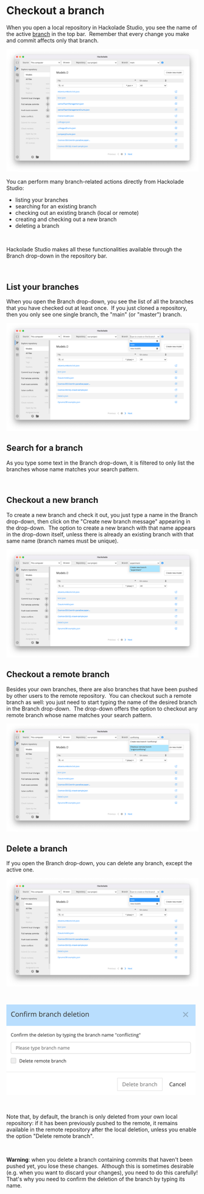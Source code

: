 # Checkout a branch

When you open a local repository in Hackolade Studio, you see the name of the active [branch](<Concepts1.md>) in the top bar.&nbsp; Remember that every change you make and commit affects only that branch.

![Image](<lib/Workgroup%20explore%20models3.png>)

You can perform many branch-related actions directly from Hackolade Studio:

* listing your branches
* searching for an existing branch
* checking out an existing branch (local or remote)
* creating and checking out a new branch
* deleting a branch

&nbsp;

Hackolade Studio makes all these functionalities available through the Branch drop-down in the repository bar.

&nbsp;

## List your branches

When you open the Branch drop-down, you see the list of all the branches that you have checked out at least once.&nbsp; If you just cloned a repository, then you only see one single branch, the "main" (or "master") branch.

![List your branches](<lib/Workgroup%20branch%20list1.png>)

## Search for a branch

As you type some text in the Branch drop-down, it is filtered to only list the branches whose name matches your search pattern.

&nbsp;

## Checkout a new branch

To create a new branch and check it out, you just type a name in the Branch drop-down, then click on the "Create new branch message" appearing in the drop-down.&nbsp; The option to create a new branch with that name appears in the drop-down itself, unless there is already an existing branch with that same name (branch names must be unique).

![Image](<lib/Workgroup%20branch%20create.png>)

## Checkout a remote branch

Besides your own branches, there are also branches that have been pushed by other users to the remote repository.&nbsp; You can checkout such a remote branch as well: you just need to start typing the name of the desired branch in the Branch drop-down.&nbsp; The drop-down offers the option to checkout any remote branch whose name matches your search pattern.

![Image](<lib/Workgroup%20branch%20checkout%20remote.png>)

## Delete a branch

If you open the Branch drop-down, you can delete any branch, except the active one.

![Image](<lib/Workgroup%20branch%20list.png>)

&nbsp;

![Workgroup confirm branch deletion](<lib/Workgroup%20confirm%20branch%20deletion.png>)

&nbsp;

Note that, by default, the branch is only deleted from your own local repository: if it has been previously pushed to the remote, it remains available in the remote repository after the local deletion, unless you enable the option "Delete remote branch".

&nbsp;

**Warning**: when you delete a branch containing commits that haven't been pushed yet, you lose these changes.&nbsp; Although this is sometimes desirable (e.g. when you want to discard your changes), you need to do this carefully\! That's why you need to confirm the deletion of the branch by typing its name.


